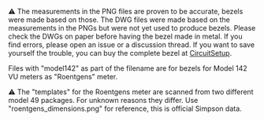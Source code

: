 &#9888; The measurements in the PNG files are proven to be accurate, bezels were made based on those. The DWG files were made based on the measurements in the PNGs but were not yet used to produce bezels. Please check the DWGs on paper before having the bezel made in metal. If you find errors, please open an issue or a discussion thread. If you want to save yourself the trouble, you can buy the complete bezel at [CircuitSetup](https://circuitsetup.us/product/delorean-time-machine-dash-plutonium-gauge-bezel/).

Files with "model142" as part of the filename are for bezels for Model 142 VU meters as "Roentgens" meter.

&#9888; The "templates" for the Roentgens meter are scanned from two different model 49 packages. For unknown reasons they differ. Use "roentgens_dimensions.png" for reference, this is official Simpson data.
